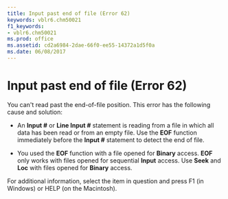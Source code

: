 ```yaml
---
title: Input past end of file (Error 62)
keywords: vblr6.chm50021
f1_keywords:
- vblr6.chm50021
ms.prod: office
ms.assetid: cd2a6984-2dae-66f0-ee55-14372a1d5f0a
ms.date: 06/08/2017
---
```



# Input past end of file (Error 62)

You can't read past the end-of-file position. This error has the following cause and solution:



- An  **Input #** or **Line Input #** statement is reading from a file in which all data has been read or from an empty file. Use the **EOF** function immediately before the **Input #** statement to detect the end of file.
    
- You used the  **EOF** function with a file opened for **Binary** access. **EOF** only works with files opened for sequential **Input** access. Use **Seek** and **Loc** with files opened for **Binary** access.
    

For additional information, select the item in question and press F1 (in Windows) or HELP (on the Macintosh).

